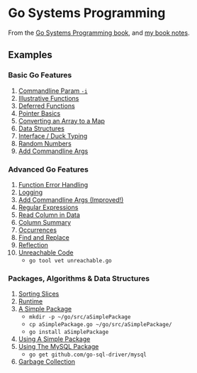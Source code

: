 # Go Systems Programming

From the [Go Systems Programming book][book-site], and [my book notes][book-notes].

## Examples

### Basic Go Features

1. [Commandline Param `-i`](parameter.go)
1. [Illustrative Functions](functions.go)
1. [Deferred Functions](defer.go)
1. [Pointer Basics](pointers.go)
1. [Converting an Array to a Map](array2map.go)
1. [Data Structures](dataStructures.go)
1. [Interface / Duck Typing](interfaces.go)
1. [Random Numbers](random.go)
1. [Add Commandline Args](addCLA.go)

### Advanced Go Features

1. [Function Error Handling](funErr.go)
1. [Logging](logging.go)
1. [Add Commandline Args (Improved!)](addCLAImproved.go)
1. [Regular Expressions](regExp.go)
1. [Read Column in Data](readColumn.go)
1. [Column Summary](summary.go)
1. [Occurrences](occurrences.go)
1. [Find and Replace](findReplace.go)
1. [Reflection](reflection.go)
1. [Unreachable Code](unreachable.go)
   * `go tool vet unreachable.go`

### Packages, Algorithms & Data Structures

1. [Sorting Slices](sortSlice.go)
1. [Runtime](runtime.go)
1. [A Simple Package](aSimplePackage.go)
   * `mkdir -p ~/go/src/aSimplePackage`
   * `cp aSimplePackage.go ~/go/src/aSimplePackage/`
   * `go install aSimplePackage`
1. [Using A Simple Package](usePackage.go)
1. [Using The MySQL Package](useMySQL.go)
   * `go get github.com/go-sql-driver/mysql`
1. [Garbage Collection](garbageCol.go) 

[book-site]: https://www.packtpub.com/networking-and-servers/go-systems-programming
[book-notes]: https://github.com/trueheart78/book-notes/tree/master/go-systems-programming

